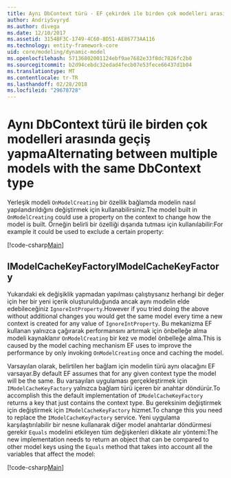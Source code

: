 ```yaml
---
title: Aynı DbContext türü - EF çekirdek ile birden çok modelleri arasında geçiş yapma
author: AndriySvyryd
ms.author: divega
ms.date: 12/10/2017
ms.assetid: 3154BF3C-1749-4C60-8D51-AE86773AA116
ms.technology: entity-framework-core
uid: core/modeling/dynamic-model
ms.openlocfilehash: 57136802001124ebf9ae7682e33f8dc7826fc2b0
ms.sourcegitcommit: b2d94cebdc32edad4fecb07e53fece66437d1b04
ms.translationtype: MT
ms.contentlocale: tr-TR
ms.lasthandoff: 02/28/2018
ms.locfileid: "29678728"
---
```

# <a name="alternating-between-multiple-models-with-the-same-dbcontext-type"></a><span data-ttu-id="90517-102">Aynı DbContext türü ile birden çok modelleri arasında geçiş yapma</span><span class="sxs-lookup"><span data-stu-id="90517-102">Alternating between multiple models with the same DbContext type</span></span>

<span data-ttu-id="90517-103">Yerleşik modeli `OnModelCreating` bir özellik bağlamda modelin nasıl yapılandırıldığını değiştirmek için kullanabilirsiniz.</span><span class="sxs-lookup"><span data-stu-id="90517-103">The model built in `OnModelCreating` could use a property on the context to change how the model is built.</span></span> <span data-ttu-id="90517-104">Örneğin belirli bir özelliği dışarıda tutması için kullanılabilir:</span><span class="sxs-lookup"><span data-stu-id="90517-104">For example it could be used to exclude a certain property:</span></span>

[!code-csharp[Main](../../../samples/core/DynamicModel/DynamicContext.cs?name=Class)]

## <a name="imodelcachekeyfactory"></a><span data-ttu-id="90517-105">IModelCacheKeyFactory</span><span class="sxs-lookup"><span data-stu-id="90517-105">IModelCacheKeyFactory</span></span>
<span data-ttu-id="90517-106">Yukarıdaki ek değişiklik yapmadan yapılması çalıştıysanız herhangi bir değer için her bir yeni içerik oluşturulduğunda ancak aynı modelin elde edebileceğiniz `IgnoreIntProperty`.</span><span class="sxs-lookup"><span data-stu-id="90517-106">However if you tried doing the above without additional changes you would get the same model every time a new context is created for any value of `IgnoreIntProperty`.</span></span> <span data-ttu-id="90517-107">Bu mekanizma EF kullanan yalnızca çağırarak performansını artırmak için önbelleğe alma modeli kaynaklanır `OnModelCreating` bir kez ve model önbelleğe alma.</span><span class="sxs-lookup"><span data-stu-id="90517-107">This is caused by the model caching mechanism EF uses to improve the performance by only invoking `OnModelCreating` once and caching the model.</span></span>

<span data-ttu-id="90517-108">Varsayılan olarak, belirtilen her bağlam için modelin türü aynı olacağını EF varsayar.</span><span class="sxs-lookup"><span data-stu-id="90517-108">By default EF assumes that for any given context type the model will be the same.</span></span> <span data-ttu-id="90517-109">Bu varsayılan uygulaması gerçekleştirmek için `IModelCacheKeyFactory` yalnızca bağlam türü içeren bir anahtar döndürür.</span><span class="sxs-lookup"><span data-stu-id="90517-109">To accomplish this the default implementation of `IModelCacheKeyFactory` returns a key that just contains the context type.</span></span> <span data-ttu-id="90517-110">Bu gereksinim değiştirmek için değiştirmek için `IModelCacheKeyFactory` hizmet.</span><span class="sxs-lookup"><span data-stu-id="90517-110">To change this you need to replace the `IModelCacheKeyFactory` service.</span></span> <span data-ttu-id="90517-111">Yeni uygulama karşılaştırılabilir bir nesne kullanarak diğer model anahtarlar döndürmesi gerekir `Equals` modelini etkileyen tüm değişkenleri dikkate alır yöntemi:</span><span class="sxs-lookup"><span data-stu-id="90517-111">The new implementation needs to return an object that can be compared to other model keys using the `Equals` method that takes into account all the variables that affect the model:</span></span>

[!code-csharp[Main](../../../samples/core/DynamicModel/DynamicModelCacheKeyFactory.cs?name=Class)]
